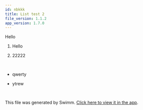 ```yaml
---
id: nbkkk
title: List test 2
file_version: 1.1.2
app_version: 1.7.0
---
```


Hello

1.  Hello

2.  22222
<br/>

*   qwerty

*   ytrew

<br/>

This file was generated by Swimm. [Click here to view it in the app](http://localhost:5001/repos/ls4DA2fLasmQuEbT4ipw/docs/nbkkk).
